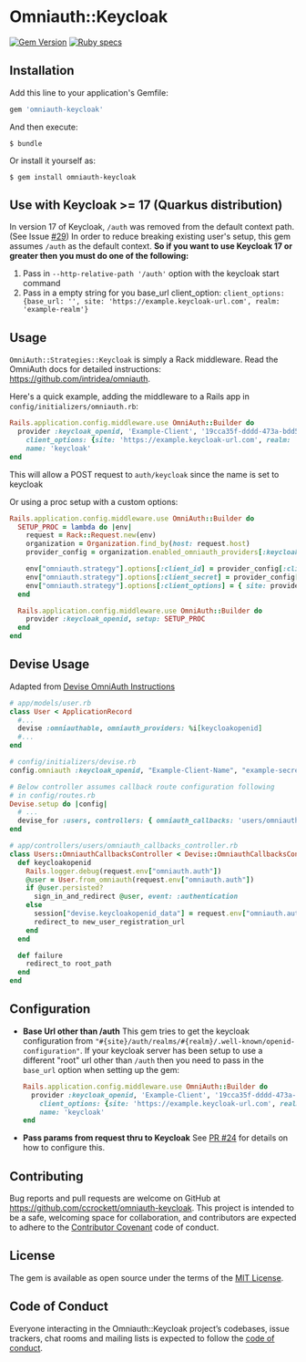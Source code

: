 # Omniauth::Keycloak

[![Gem Version](https://badge.fury.io/rb/omniauth-keycloak.svg)](https://badge.fury.io/rb/omniauth-keycloak)
[![Ruby specs](https://github.com/ccrockett/omniauth-keycloak/actions/workflows/ci.yml/badge.svg)](https://github.com/ccrockett/omniauth-keycloak/actions/workflows/ci.yml)

## Installation

Add this line to your application's Gemfile:

```ruby
gem 'omniauth-keycloak'
```

And then execute:

    $ bundle

Or install it yourself as:

    $ gem install omniauth-keycloak

## Use with Keycloak >= 17 (Quarkus distribution)
In version 17 of Keycloak, `/auth` was removed from the default context path. (See Issue [#29](https://github.com/ccrockett/omniauth-keycloak/issues/29))
In order to reduce breaking existing user's setup, this gem assumes `/auth` as the default context.
__So if you want to use Keycloak 17 or greater then you must do one of the following:__

1. Pass in `--http-relative-path '/auth'` option with the keycloak start command
2. Pass in a empty string for you base_url client_option:
  `client_options: {base_url: '', site: 'https://example.keycloak-url.com', realm: 'example-realm'}`

## Usage

`OmniAuth::Strategies::Keycloak` is simply a Rack middleware. Read the OmniAuth docs for detailed instructions: https://github.com/intridea/omniauth.

Here's a quick example, adding the middleware to a Rails app in `config/initializers/omniauth.rb`:

```ruby
Rails.application.config.middleware.use OmniAuth::Builder do
  provider :keycloak_openid, 'Example-Client', '19cca35f-dddd-473a-bdd5-03f00d61d884',
    client_options: {site: 'https://example.keycloak-url.com', realm: 'example-realm'},
    name: 'keycloak'
end
```
This will allow a POST request to `auth/keycloak` since the name is set to keycloak

Or using a proc setup with a custom options:

```ruby
Rails.application.config.middleware.use OmniAuth::Builder do
  SETUP_PROC = lambda do |env|
    request = Rack::Request.new(env)
    organization = Organization.find_by(host: request.host)
    provider_config = organization.enabled_omniauth_providers[:keycloakopenid]

    env["omniauth.strategy"].options[:client_id] = provider_config[:client_id]
    env["omniauth.strategy"].options[:client_secret] = provider_config[:client_secret]
    env["omniauth.strategy"].options[:client_options] = { site: provider_config[:site],  realm: provider_config[:realm] }
  end

  Rails.application.config.middleware.use OmniAuth::Builder do
    provider :keycloak_openid, setup: SETUP_PROC
  end
end
```


## Devise Usage
Adapted from [Devise OmniAuth Instructions](https://github.com/plataformatec/devise/wiki/OmniAuth:-Overview)

```ruby
# app/models/user.rb
class User < ApplicationRecord
  #...
  devise :omniauthable, omniauth_providers: %i[keycloakopenid]
  #...
end

# config/initializers/devise.rb
config.omniauth :keycloak_openid, "Example-Client-Name", "example-secret-if-configured", client_options: { site: "https://example.keycloak-url.com", realm: "example-realm" }, :strategy_class => OmniAuth::Strategies::KeycloakOpenId

# Below controller assumes callback route configuration following
# in config/routes.rb
Devise.setup do |config|
  # ...
  devise_for :users, controllers: { omniauth_callbacks: 'users/omniauth_callbacks' }
end

# app/controllers/users/omniauth_callbacks_controller.rb
class Users::OmniauthCallbacksController < Devise::OmniauthCallbacksController
  def keycloakopenid
    Rails.logger.debug(request.env["omniauth.auth"])
    @user = User.from_omniauth(request.env["omniauth.auth"])
    if @user.persisted?
      sign_in_and_redirect @user, event: :authentication
    else
      session["devise.keycloakopenid_data"] = request.env["omniauth.auth"]
      redirect_to new_user_registration_url
    end
  end

  def failure
    redirect_to root_path
  end
end

```

## Configuration
  * __Base Url other than /auth__
  This gem tries to get the keycloak configuration from `"#{site}/auth/realms/#{realm}/.well-known/openid-configuration"`. If your keycloak server has been setup to use a different "root" url other than `/auth` then you need to pass in the `base_url` option when setting up the gem:
    ```ruby
    Rails.application.config.middleware.use OmniAuth::Builder do
      provider :keycloak_openid, 'Example-Client', '19cca35f-dddd-473a-bdd5-03f00d61d884',
        client_options: {site: 'https://example.keycloak-url.com', realm: 'example-realm', base_url: '/authorize'},
        name: 'keycloak'
    end
    ```
  * __Pass params from request thru to Keycloak__
  See [PR #24](https://github.com/ccrockett/omniauth-keycloak/pull/24) for details on how to configure this.

## Contributing

Bug reports and pull requests are welcome on GitHub at https://github.com/ccrockett/omniauth-keycloak. This project is intended to be a safe, welcoming space for collaboration, and contributors are expected to adhere to the [Contributor Covenant](http://contributor-covenant.org) code of conduct.

## License

The gem is available as open source under the terms of the [MIT License](https://opensource.org/licenses/MIT).

## Code of Conduct

Everyone interacting in the Omniauth::Keycloak project’s codebases, issue trackers, chat rooms and mailing lists is expected to follow the [code of conduct](https://github.com/ccrockett/omniauth-keycloak/blob/master/CODE_OF_CONDUCT.md).
